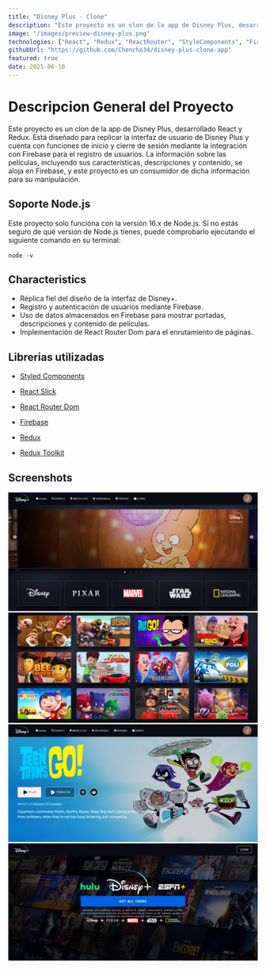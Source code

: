 ```yaml
---
title: "Disney Plus - Clone"
description: "Este proyecto es un clon de la app de Disney Plus, desarrollado React y Redux. Está diseñado para replicar la interfaz de usuario de Disney Plus y cuenta con funciones de inicio y cierre de sesión mediante la integración con Firebase para el registro de usuarios."
image: "/images/preview-disney-plus.png"
technologies: ["React", "Redux", "ReactRouter", "StyleComponents", "Firebase"]
githubUrl: "https://github.com/Chencho34/disney-plus-clone-app"
featured: true
date: 2025-06-10
---
```


# Descripcion General del Proyecto

Este proyecto es un clon de la app de Disney Plus, desarrollado React y Redux. Está diseñado para replicar la interfaz de usuario de Disney Plus y cuenta con funciones de inicio y cierre de sesión mediante la integración con Firebase para el registro de usuarios. La información sobre las películas, incluyendo sus características, descripciones y contenido, se aloja en Firebase, y este proyecto es un consumidor de dicha información para su manipulación.

## Soporte Node.js

Este proyecto solo funciona con la versión 16.x de Node.js. Si no estás seguro de qué versión de Node.js tienes, puede comprobarlo ejecutando el siguiente comando en su terminal:

```
node -v
```

## Characteristics

* Réplica fiel del diseño de la interfaz de Disney+.
* Registro y autenticación de usuarios mediante Firebase.
* Uso de datos almacenados en Firebase para mostrar portadas, descripciones y contenido de películas.
* Implementación de React Router Dom para el enrutamiento de páginas.

## Librerias utilizadas

* [Styled Components](https://styled-components.com/)

* [React Slick](https://react-slick.neostack.com/)

* [React Router Dom](https://reactrouter.com/en/main)

* [Firebase](https://www.npmjs.com/package/firebase)

* [Redux](https://redux.js.org/)

* [Redux Toolkit](https://redux-toolkit.js.org/)

## Screenshots

![cap-home-disney-plus-clone-app](https://raw.githubusercontent.com/Chencho34/disney-plus-clone-app/main/public/images/dp-cap-01.png)
![cap-movies-disney-plus-clone-app](https://raw.githubusercontent.com/Chencho34/disney-plus-clone-app/main/public/images/dp-cap-02.png)
![cap-movie-plus-clone-app](https://raw.githubusercontent.com/Chencho34/disney-plus-clone-app/main/public/images/dp-cap-03.png)
![cap-login-plus-clone-app](https://raw.githubusercontent.com/Chencho34/disney-plus-clone-app/main/public/images/dp-cap-04.png)
